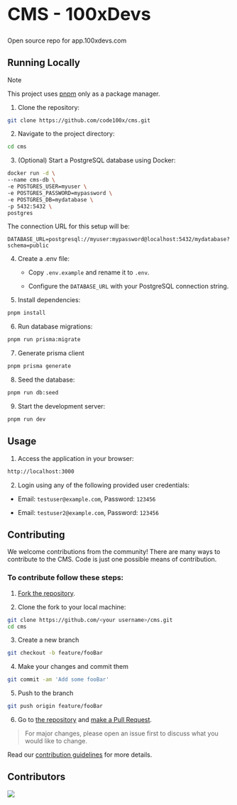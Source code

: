 <h1 style="font-size: 40px;">CMS - 100xDevs</h1>

Open source repo for app.100xdevs.com

## Running Locally

> [!NOTE]  
> This project uses [pnpm](https://pnpm.io/) only as a package manager.

1. Clone the repository:

```bash
git clone https://github.com/code100x/cms.git
```

2. Navigate to the project directory:

```bash
cd cms
```

3. (Optional) Start a PostgreSQL database using Docker:

```bash
docker run -d \
--name cms-db \
-e POSTGRES_USER=myuser \
-e POSTGRES_PASSWORD=mypassword \
-e POSTGRES_DB=mydatabase \
-p 5432:5432 \
postgres
```

The connection URL for this setup will be:

```
DATABASE_URL=postgresql://myuser:mypassword@localhost:5432/mydatabase?schema=public
```

4. Create a .env file:

   - Copy `.env.example` and rename it to `.env`.

   - Configure the `DATABASE_URL` with your PostgreSQL connection string.

5. Install dependencies:

```bash
pnpm install
```

6. Run database migrations:

```bash
pnpm run prisma:migrate
```

7. Generate prisma client

```bash
pnpm prisma generate
```

8. Seed the database:

```bash
pnpm run db:seed
```

9. Start the development server:

```bash
pnpm run dev
```

## Usage

1. Access the application in your browser:

```bash
http://localhost:3000
```

2. Login using any of the following provided user credentials:

- Email: `testuser@example.com`, Password: `123456`

- Email: `testuser2@example.com`, Password: `123456`

## Contributing

We welcome contributions from the community! There are many ways to contribute to the CMS. Code is just one possible means of contribution.

### To contribute follow these steps:

1. [Fork the repository](https://docs.github.com/en/free-pro-team@latest/github/getting-started-with-github/fork-a-repo).

2. Clone the fork to your local machine:

```bash
git clone https://github.com/<your username>/cms.git
cd cms
```

3. Create a new branch

```bash
git checkout -b feature/fooBar
```

4. Make your changes and commit them

```bash
git commit -am 'Add some fooBar'
```

5. Push to the branch

```bash
git push origin feature/fooBar
```

6. Go to [the repository](https://github.com/code100x/cms/pulls) and [make a Pull Request](https://docs.github.com/en/free-pro-team@latest/github/collaborating-with-issues-and-pull-requests/creating-a-pull-request).

> For major changes, please open an issue first to discuss what you would like to change.

Read our [contribution guidelines](./CONTRIBUTING.md) for more details.

## Contributors

<a  href="https://github.com/code100x/cms/graphs/contributors">
<img  src="https://contrib.rocks/image?repo=code100x/cms&max=400&columns=20"  />
</a>
